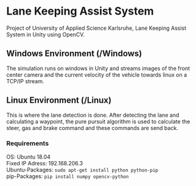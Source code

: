 # Lane Keeping Assist System
Project of University of Applied Science Karlsruhe, Lane Keeping Assist System in Unity using OpenCV.

## Windows Environment (/Windows)

The simulation runs on windows in Unity and streams images of the front center camera and the current velocity of the vehicle towards linux on a TCP/IP stream.

## Linux Environment (/Linux)

This is where the lane detection is done. After detecting the lane and calculating a waypoint,
the pure pursuit algorithm is used to calculate the steer, gas and brake command and these commands
are send back.

### Requirements

OS: Ubuntu 18.04  
Fixed IP Adress: 192.168.206.3  
Ubuntu-Packages: `sudo apt-get install python python-pip`  
pip-Packages: `pip install numpy opencv-python`  
